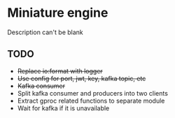 # Miniature engine

Description can't be blank

## TODO

- ~~Replace io:format with logger~~
- ~~Use config for port, jwt, key, kafka topic, etc~~
- ~~Kafka consumer~~
- Split kafka consumer and producers into two clients
- Extract gproc related functions to separate module
- Wait for kafka if it is unavailable
